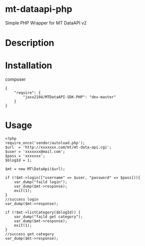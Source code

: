 # mt-dataapi-php
Simple PHP Wrapper for MT DataAPI v2
# Description
# Installation
composer

    {
        "require": {
            "jaxx2104/MTDataAPI-SDK-PHP": "dev-master"
        }
    }
# Usage
    <?php
    require_once('vendor/autoload.php');
    $url  = 'http://xxxxxxx.com/mt/mt-data-api.cgi';
    $user = 'xxxxxxx@mail.com';
    $pass = 'xxxxxxx';
    $blogId = 1;
    
    $mt = new MT\DataApi($url);
    
    if (!$mt->login(["username" => $user, "password" => $pass])){
        var_dump("faild login");
        var_dump($mt->response);
        exit(1);
    }
    //success login
    var_dump($mt->response);
    
    if (!$mt->listCategory($blogId)) {
        var_dump("faild get category");
        var_dump($mt->response);
        exit(1);
    }
    //success get category
    var_dump($mt->response);
